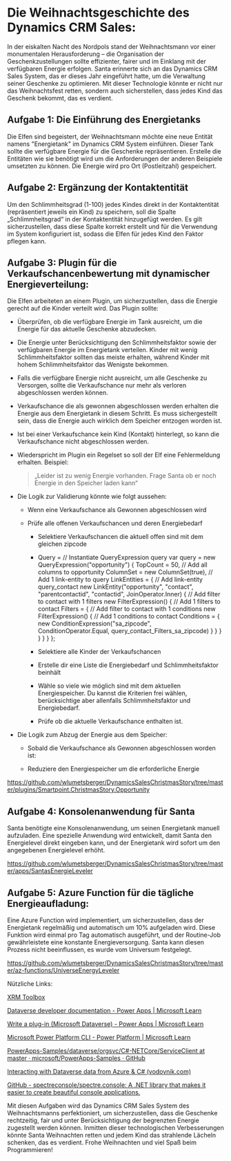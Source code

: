 # Die Weihnachtsgeschichte des Dynamics CRM Sales:

In der eiskalten Nacht des Nordpols stand der Weihnachtsmann vor einer
monumentalen Herausforderung – die Organisation der Geschenkzustellungen
sollte effizienter, fairer und im Einklang mit der verfügbaren Energie
erfolgen. Santa erinnerte sich an das Dynamics CRM Sales System, das er
dieses Jahr eingeführt hatte, um die Verwaltung seiner Geschenke zu
optimieren. Mit dieser Technologie könnte er nicht nur das
Weihnachtsfest retten, sondern auch sicherstellen, dass jedes Kind das
Geschenk bekommt, das es verdient.

## Aufgabe 1: Die Einführung des Energietanks

Die Elfen sind begeistert, der Weihnachtsmann möchte eine neue Entität
namens "Energietank" im Dynamics CRM System einführen. Dieser Tank
sollte die verfügbare Energie für die Geschenke repräsentieren. Erstelle
die Entitäten wie sie benötigt wird um die Anforderungen der anderen
Beispiele umsetzten zu können.
Die Energie wird pro Ort (Postleitzahl) gespeichert.
## Aufgabe 2: Ergänzung der Kontaktentität

Um den Schlimmheitsgrad (1-100) jedes Kindes direkt in der
Kontaktentität (repräsentiert jeweils ein Kind) zu speichern, soll die
Spalte „Schlimmheitsgrad“ in der Kontaktentität hinzugefügt werden. Es
gilt sicherzustellen, dass diese Spalte korrekt erstellt und für die
Verwendung im System konfiguriert ist, sodass die Elfen für jedes Kind
den Faktor pflegen kann.

## Aufgabe 3: Plugin für die Verkaufschancenbewertung mit dynamischer Energieverteilung:

Die Elfen arbeiteten an einem Plugin, um sicherzustellen, dass die
Energie gerecht auf die Kinder verteilt wird. Das Plugin sollte:

-   Überprüfen, ob die verfügbare Energie im Tank ausreicht, um die Energie für das aktuelle Geschenke abzudecken.

-   Die Energie unter Berücksichtigung den Schlimmheitsfaktor sowie der verfügbaren Energie im Energietank verteilen. Kinder mit wenig Schlimmheitsfaktor sollten das meiste erhalten, während Kinder mit  hohem Schlimmheitsfaktor das Wenigste bekommen.

-   Falls die verfügbare Energie nicht ausreicht, um alle Geschenke zu Versorgen, sollte die Verkaufschance nur mehr als verloren abgeschlossen werden können.

-   Verkaufschance die als gewonnen abgeschlossen werden erhalten die Energie aus dem Energietank in diesem Schritt. Es muss sichergestellt sein, dass die Energie auch wirklich dem Speicher entzogen worden ist.

-   Ist bei einer Verkaufschance kein Kind (Kontakt) hinterlegt, so kann die Verkaufschance nicht abgeschlossen werden.

-   Wiederspricht im Plugin ein Regelset so soll der Elf eine Fehlermeldung erhalten. Beispiel:  
    > „Leider ist zu wenig Energie vorhanden. Frage Santa ob er noch Energie in den Speicher laden kann“

-   Die Logik zur Validierung könnte wie folgt aussehen:

    -   Wenn eine Verkaufschance als Gewonnen abgeschlossen wird

    -   Prüfe alle offenen Verkaufschancen und deren Energiebedarf

        -   Selektiere Verkaufschancen die aktuell offen sind mit dem gleichen zipcode
        -   Query = // Instantiate QueryExpression query
var query = new QueryExpression("opportunity")
{
    TopCount = 50,
    // Add all columns to opportunity
    ColumnSet = new ColumnSet(true),
    // Add 1 link-entity to query
    LinkEntities =
    {
        // Add link-entity query_contact
        new LinkEntity("opportunity", "contact", "parentcontactid", "contactid", JoinOperator.Inner)
        {
            // Add filter to contact with 1 filters
            new FilterExpression()
            {
                // Add 1 filters to contact
                Filters =
                {
                    // Add filter to contact with 1 conditions
                    new FilterExpression()
                    {
                        // Add 1 conditions to contact
                        Conditions =
                        {
                            new ConditionExpression("sa_zipcode", ConditionOperator.Equal, query_contact_Filters_sa_zipcode)
                        }
                    }
                }
            }
        }
    }
};

        -   Selektiere alle Kinder der Verkaufschancen

        -   Erstelle dir eine Liste die Energiebedarf und Schlimmheitsfaktor beinhält

        -   Wähle so viele wie möglich sind mit dem aktuellen Energiespeicher. Du kannst die Kriterien frei wählen, berücksichtige aber allenfalls Schlimmheitsfaktor und Energiebedarf.

        -   Prüfe ob die aktuelle Verkaufschance enthalten ist.

-   Die Logik zum Abzug der Energie aus dem Speicher:

    -   Sobald die Verkaufschance als Gewonnen abgeschlossen worden ist:

    -   Reduziere den Energiespeicher um die erforderliche Energie

https://github.com/wlumetsberger/DynamicsSalesChristmasStory/tree/master/plugins/Smartpoint.ChristmasStory.Opportunity

## Aufgabe 4: Konsolenanwendung für Santa

Santa benötigte eine Konsolenanwendung, um seinen Energietank manuell
aufzuladen. Eine spezielle Anwendung wird entwickelt, damit Santa den
Energielevel direkt eingeben kann, und der Energietank wird sofort um
den angegebenen Energielevel erhöht.

https://github.com/wlumetsberger/DynamicsSalesChristmasStory/tree/master/apps/SantasEnergieLeveler

## Aufgabe 5: Azure Function für die tägliche Energieaufladung:

Eine Azure Function wird implementiert, um sicherzustellen, dass der
Energietank regelmäßig und automatisch um 10% aufgeladen wird. Diese
Funktion wird einmal pro Tag automatisch ausgeführt, und der Routine-Job
gewährleistete eine konstante Energieversorgung. Santa kann diesen
Prozess nicht beeinflussen, es wurde vom Universum festgelegt.

https://github.com/wlumetsberger/DynamicsSalesChristmasStory/tree/master/az-functions/UniverseEnergyLeveler

Nützliche Links:

[XRM Toolbox](https://www.xrmtoolbox.com/)
  
[Dataverse developer documentation - Power Apps \| Microsoft
Learn](https://learn.microsoft.com/en-us/power-apps/developer/data-platform/)

[Write a plug-in (Microsoft Dataverse) - Power Apps \| Microsoft
Learn](https://learn.microsoft.com/en-us/power-apps/developer/data-platform/write-plug-in)

[Microsoft Power Platform CLI - Power Platform \| Microsoft
Learn](https://learn.microsoft.com/en-us/power-platform/developer/cli/introduction)

[PowerApps-Samples/dataverse/orgsvc/C#-NETCore/ServiceClient at master ·
microsoft/PowerApps-Samples ·
GitHub](https://github.com/microsoft/PowerApps-Samples/tree/master/dataverse/orgsvc/C%23-NETCore/ServiceClient)

[Interacting with Dataverse data from Azure & C#
(vodovnik.com)](https://www.vodovnik.com/2023/01/12/interacting-with-dataverse-data-from-azure-c/)

[GitHub - spectreconsole/spectre.console: A .NET library that makes it
easier to create beautiful console
applications.](https://github.com/spectreconsole/spectre.console)

Mit diesen Aufgaben wird das Dynamics CRM Sales System des
Weihnachtsmanns perfektioniert, um sicherzustellen, dass die Geschenke
rechtzeitig, fair und unter Berücksichtigung der begrenzten Energie
zugestellt werden können. Inmitten dieser technologischen Verbesserungen
könnte Santa Weihnachten retten und jedem Kind das strahlende Lächeln
schenken, das es verdient. Frohe Weihnachten und viel Spaß beim
Programmieren!

